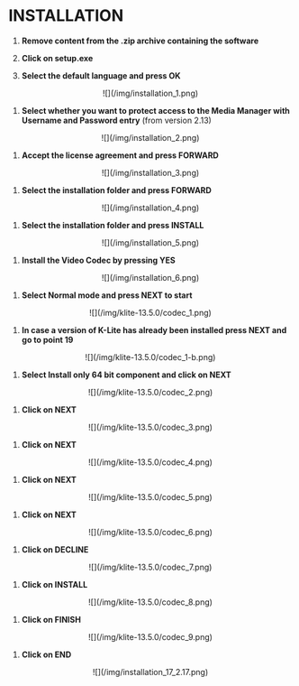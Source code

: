 # INSTALLATION


1. __Remove content from the .zip archive containing the software__

1. __Click on setup.exe__

1. __Select the default language and press <span class="text-lightblue">OK</span>__
<center>![](/img/installation_1.png)</center>

1. __Select whether you want to protect access to the Media Manager with Username and Password entry__ (from version 2.13)
<center>![](/img/installation_2.png)</center>

1. __Accept the license agreement and press <span class="text-lightblue">FORWARD</span>__
<center>![](/img/installation_3.png)</center>

1. __Select the installation folder and press <span class="text-lightblue">FORWARD</span>__
<center>![](/img/installation_4.png)</center>

1. __Select the installation folder and press <span class="text-lightblue">INSTALL</span>__
<center>![](/img/installation_5.png)</center>

1. __Install the Video Codec by pressing <span class="text-lightblue">YES</span>__
<center>![](/img/installation_6.png)</center>

1. __Select <span class="text-purple">Normal mode</span> and press <span class="text-lightblue">NEXT</span> to start__
<center>![](/img/klite-13.5.0/codec_1.png)</center>

1. __In case a version of K-Lite has already been installed press <span class="text-lightblue">NEXT</span> and go to point 19__
<center>![](/img/klite-13.5.0/codec_1-b.png)</center>

1. __Select <span class="text-purple">Install only 64 bit component</span> and click on <span class="text-lightblue">NEXT</span>__
<center>![](/img/klite-13.5.0/codec_2.png)</center>

1. __Click on <span class="text-lightblue">NEXT</span>__
<center>![](/img/klite-13.5.0/codec_3.png)</center>

1. __Click on <span class="text-lightblue">NEXT</span>__
<center>![](/img/klite-13.5.0/codec_4.png)</center>

1. __Click on <span class="text-lightblue">NEXT</span>__
<center>![](/img/klite-13.5.0/codec_5.png)</center>

1. __Click on <span class="text-lightblue">NEXT</span>__
<center>![](/img/klite-13.5.0/codec_6.png)</center>

1. __Click on <span class="text-lightblue">DECLINE</span>__
<center>![](/img/klite-13.5.0/codec_7.png)</center>

1. __Click on <span class="text-lightblue">INSTALL</span>__
<center>![](/img/klite-13.5.0/codec_8.png)</center>

1. __Click on <span class="text-lightblue">FINISH</span>__
<center>![](/img/klite-13.5.0/codec_9.png)</center>

1. __Click on <span class="text-lightblue">END</span>__
<center>![](/img/installation_17_2.17.png)</center>


